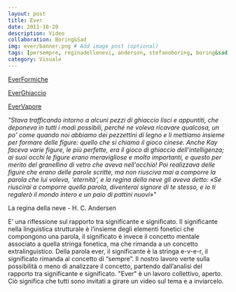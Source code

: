 ```yaml
---
layout: post
title: Ever
date: 2011-10-20
description: Video
collaboration: Boring&Sad
img: ever/banner.png # Add image post (optional)
tags: [persempre, reginadellenevi, anderson, stefanoboring, boring&sad]
category: Visuale
---
```

[EverFormiche](https://vimeo.com/30975790)

[EverGhiaccio](https://vimeo.com/23751682)

[EverVapore](https://vimeo.com/boringandsad/ever)

_"Stava trafficando intorno a alcuni pezzi di ghiaccio lisci e appuntiti, che deponeva in tutti i modi possibili, perché ne voleva ricavare qualcosa, un po' come quando noi abbiamo dei pezzettini di legno e li mettiamo insieme per formare delle figure: quello che si chiama il gioco cinese. Anche Kay faceva varie figure, le più perfette, era il gioco di ghiaccio dell'intelligenza; ai suoi occhi le figure erano meravigliose e molto importanti, e questo per merito del granellino di vetro che aveva nell'occhio! Poi realizzava delle figure che erano delle parole scritte, ma non riusciva mai a comporre la parola che lui voleva, 'eternità', e la regina della neve gli aveva detto: «Se riuscirai a comporre quella parola, diventerai signore di te stesso, e io ti regalerò il mondo intero e un paio di pattini nuovi»"_

La regina della neve - H. C. Andersen



E’ una riflessione sul rapporto tra significante e significato. Il significante nella linguistica strutturale è l’insieme degli elementi fonetici che compongono una parola, il significato è invece il concetto mentale associato a quella stringa fonetica, ma che rimanda a un concetto extralinguistico. Della parola ever, il significante è la stringa e-v-e-r, il significato rimanda al concetto di “sempre”. Il nostro lavoro verte sulla possibilità o meno di analizzare il concetto, partendo dall’analisi del rapporto tra significante e significato.
"Ever" è un lavoro collettivo, aperto. Ciò significa che tutti sono invitati a girare un video sul tema e a inviarcelo.

